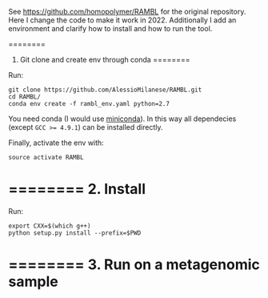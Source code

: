 See https://github.com/homopolymer/RAMBL for the original repository. Here I change the code to make it work in 2022. Additionally I add an environment and clarify how to install and how to run the tool.


========
1. Git clone and create env through conda
========

Run:
```
git clone https://github.com/AlessioMilanese/RAMBL.git
cd RAMBL/
conda env create -f rambl_env.yaml python=2.7
```

You need conda (I would use [miniconda](https://docs.conda.io/en/latest/miniconda.html)). In this way all dependecies (except `GCC >= 4.9.1`) can be installed directly.

Finally, activate the env with:
```
source activate RAMBL
```

========
2. Install
========

Run:
```
export CXX=$(which g++)
python setup.py install --prefix=$PWD
```

========
3. Run on a metagenomic sample
========

